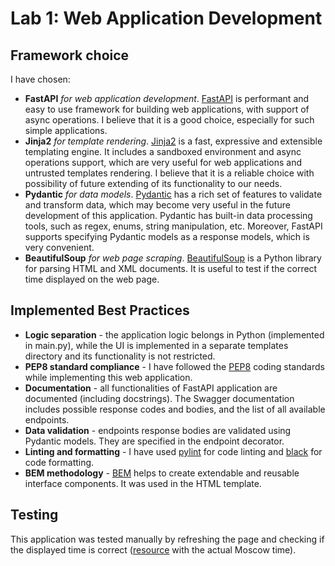 # Lab 1: Web Application Development

## Framework choice

I have chosen:

- **FastAPI** _for web application development_. [FastAPI](https://fastapi.tiangolo.com/) is performant and easy to use framework for building web applications, with support of async operations. I believe that it is a good choice, especially for such simple applications.
- **Jinja2** _for template rendering_. [Jinja2](https://pypi.org/project/Jinja2/) is a fast, expressive and extensible templating engine. It includes a sandboxed environment and async operations support, which are very useful for web applications and untrusted templates rendering. I believe that it is a reliable choice with possibility of future extending of its functionality to our needs.
- **Pydantic** _for data models_. [Pydantic](https://docs.pydantic.dev/latest/) has a rich set of features to validate and transform data, which may become very useful in the future development of this application. Pydantic has built-in data processing tools, such as regex, enums, string manipulation, etc. Moreover, FastAPI supports specifying Pydantic models as a response models, which is very convenient.
- **BeautifulSoup** _for web page scraping_. [BeautifulSoup](https://www.crummy.com/software/BeautifulSoup/) is a Python library for parsing HTML and XML documents. It is useful to test if the correct time displayed on the web page.

## Implemented Best Practices

- **Logic separation** - the application logic belongs in Python (implemented in main.py), while the UI is implemented in a separate templates directory and its functionality is not restricted.
- **PEP8 standard compliance** - I have followed the [PEP8](https://peps.python.org/pep-0008/) coding standards while implementing this web application.
- **Documentation** - all functionalities of FastAPI application are documented (including docstrings). The Swagger documentation includes possible response codes and bodies, and the list of all available endpoints.
- **Data validation** - endpoints response bodies are validated using Pydantic models. They are specified in the endpoint decorator.
- **Linting and formatting** - I have used [pylint](https://docs.pylint.org/) for code linting and [black](https://black.readthedocs.io/en/stable/) for code formatting.
- **BEM methodology** - [BEM](https://en.bem.info/methodology/) helps to create extendable and reusable interface components. It was used in the HTML template.

## Testing
This application was tested manually by refreshing the page and checking if the displayed time is correct ([resource](https://time100.ru) with the actual Moscow time).
